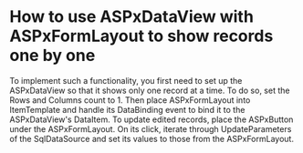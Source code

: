 # How to use ASPxDataView with ASPxFormLayout to show records one by one


<p>To implement such a functionality, you first need to set up the ASPxDataView so that it shows only one record at a time. To do so, set the Rows and Columns count to 1. Then place ASPxFormLayout into ItemTemplate and handle its DataBinding event to bind it to the ASPxDataView's DataItem. To update edited records, place the ASPxButton under the ASPxFormLayout. On its click, iterate through UpdateParameters of the SqlDataSource and set its values to those from the ASPxFormLayout.</p>

<br/>


